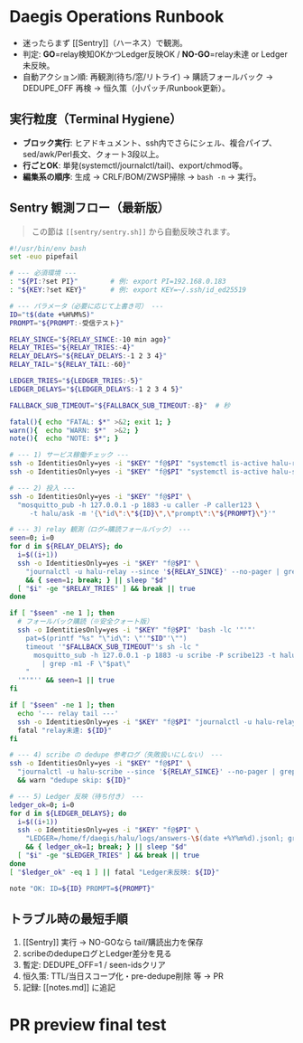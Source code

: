 # Daegis Operations Runbook

- 迷ったらまず [[Sentry]]（ハーネス）で観測。
- 判定: **GO**=relay検知OKかつLedger反映OK / **NO-GO**=relay未達 or Ledger未反映。
- 自動アクション順: 再観測(待ち/窓/リトライ) → 購読フォールバック → DEDUPE_OFF 再検 → 恒久策（小パッチ/Runbook更新）。

## 実行粒度（Terminal Hygiene）
- **ブロック実行**: ヒアドキュメント、ssh内でさらにシェル、複合パイプ、sed/awk/Perl長文、クォート3段以上。
- **行ごとOK**: 単発(systemctl/journalctl/tail)、export/chmod等。
- **編集系の順序**: 生成 → CRLF/BOM/ZWSP掃除 → `bash -n` → 実行。

## Sentry 観測フロー（最新版）
> この節は `[[sentry/sentry.sh]]` から自動反映されます。

<!-- BEGIN:SENTRY -->
```bash
#!/usr/bin/env bash
set -euo pipefail

# --- 必須環境 ---
: "${PI:?set PI}"        # 例: export PI=192.168.0.183
: "${KEY:?set KEY}"      # 例: export KEY=~/.ssh/id_ed25519

# --- パラメータ（必要に応じて上書き可） ---
ID="t$(date +%H%M%S)"
PROMPT="${PROMPT:-受信テスト}"

RELAY_SINCE="${RELAY_SINCE:-10 min ago}"
RELAY_TRIES="${RELAY_TRIES:-4}"
RELAY_DELAYS="${RELAY_DELAYS:-1 2 3 4}"
RELAY_TAIL="${RELAY_TAIL:-60}"

LEDGER_TRIES="${LEDGER_TRIES:-5}"
LEDGER_DELAYS="${LEDGER_DELAYS:-1 2 3 4 5}"

FALLBACK_SUB_TIMEOUT="${FALLBACK_SUB_TIMEOUT:-8}"  # 秒

fatal(){ echo "FATAL: $*" >&2; exit 1; }
warn(){  echo "WARN: $*"  >&2; }
note(){  echo "NOTE: $*"; }

# --- 1) サービス稼働チェック ---
ssh -o IdentitiesOnly=yes -i "$KEY" "f@$PI" "systemctl is-active halu-relay"  >/dev/null || fatal "relay down"
ssh -o IdentitiesOnly=yes -i "$KEY" "f@$PI" "systemctl is-active halu-scribe" >/dev/null || fatal "scribe down"

# --- 2) 投入 ---
ssh -o IdentitiesOnly=yes -i "$KEY" "f@$PI" \
  "mosquitto_pub -h 127.0.0.1 -p 1883 -u caller -P caller123 \
     -t halu/ask -m '{\"id\":\"${ID}\",\"prompt\":\"${PROMPT}\"}'"

# --- 3) relay 観測（ログ→購読フォールバック） ---
seen=0; i=0
for d in ${RELAY_DELAYS}; do
  i=$((i+1))
  ssh -o IdentitiesOnly=yes -i "$KEY" "f@$PI" \
    "journalctl -u halu-relay --since '${RELAY_SINCE}' --no-pager | grep -F 'published id=${ID} -> halu/answer' -q" \
    && { seen=1; break; } || sleep "$d"
  [ "$i" -ge "$RELAY_TRIES" ] && break || true
done

if [ "$seen" -ne 1 ]; then
  # フォールバック購読（※安全クォート版）
  ssh -o IdentitiesOnly=yes -i "$KEY" "f@$PI" 'bash -lc '"'"'
    pat=$(printf "%s" "\"id\": \"'"$ID"'\"")
    timeout '"$FALLBACK_SUB_TIMEOUT"'s sh -lc "
      mosquitto_sub -h 127.0.0.1 -p 1883 -u scribe -P scribe123 -t halu/answer -v \
        | grep -m1 -F \"$pat\"
    "
  '"'"'' && seen=1 || true
fi

if [ "$seen" -ne 1 ]; then
  echo '--- relay tail ---'
  ssh -o IdentitiesOnly=yes -i "$KEY" "f@$PI" "journalctl -u halu-relay -n ${RELAY_TAIL} --no-pager" || true
  fatal "relay未達: ${ID}"
fi

# --- 4) scribe の dedupe 参考ログ（失敗扱いにしない） ---
ssh -o IdentitiesOnly=yes -i "$KEY" "f@$PI" \
  "journalctl -u halu-scribe --since '${RELAY_SINCE}' --no-pager | grep -F 'skip duplicate id=${ID}' -q" \
  && warn "dedupe skip: ${ID}"

# --- 5) Ledger 反映（待ち付き） ---
ledger_ok=0; i=0
for d in ${LEDGER_DELAYS}; do
  i=$((i+1))
  ssh -o IdentitiesOnly=yes -i "$KEY" "f@$PI" \
    "LEDGER=/home/f/daegis/halu/logs/answers-\$(date +%Y%m%d).jsonl; grep -F '\"id\": \"${ID}\"' \"\$LEDGER\" -q" \
    && { ledger_ok=1; break; } || sleep "$d"
  [ "$i" -ge "$LEDGER_TRIES" ] && break || true
done
[ "$ledger_ok" -eq 1 ] || fatal "Ledger未反映: ${ID}"

note "OK: ID=${ID} PROMPT=${PROMPT}"
```
<!-- END:SENTRY -->

## トラブル時の最短手順
1. [[Sentry]] 実行 → NO-GOなら tail/購読出力を保存
2. scribeのdedupeログとLedger差分を見る
3. 暫定: DEDUPE_OFF=1 / seen-idsクリア
4. 恒久策: TTL/当日スコープ化・pre-dedupe削除 等 → PR
5. 記録: [[notes.md]] に追記

# PR preview final test
